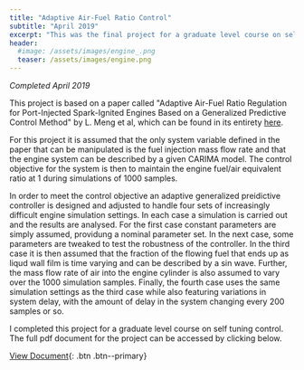 ```yaml
---
title: "Adaptive Air-Fuel Ratio Control"
subtitle: "April 2019"
excerpt: "This was the final project for a graduate level course on self tuning control."
header:
  #image: /assets/images/engine_.png
  teaser: /assets/images/engine.png
---
```

*Completed April 2019*

This project is based on a paper called "Adaptive Air-Fuel Ratio Regulation for Port-Injected Spark-Ignited Engines Based on a Generalized Predictive Control Method" by L. Meng et al, which can be found in its entirety [here](https://www.mdpi.com/1996-1073/12/1/173).

For this project it is assumed that the only system variable defined in the paper that can be manipulated is the fuel injection mass flow rate and that the engine system can be described by a given CARIMA model. The control objective for the system is then to maintain the engine fuel/air equivalent ratio at 1 during simulations of 1000 samples. 

In order to meet the control objective an adaptive generalized preidictive controller is designed and adjusted to handle four sets of increasingly difficult engine simulation settings. In each case a simulation is carried out and the results are analysed. For the first case constant parameters are simply assumed, providung a nominal parameter set. In the next case, some parameters are tweaked to test the robustness of the controller. In the third case it is then assumed that the fraction of the flowing fuel that ends up as liqud wall film is time varying and can be described by a sin wave. Further, the mass flow rate of air into the engine cylinder is also assumed to vary over the 1000 simulation samples. Finally, the fourth case uses the same simulation settings as the third case while also featuring variations in system delay, with the amount of delay in the system changing every 200 samples or so.

I completed this project for a graduate level course on self tuning control. The full pdf document for the project can be accessed by clicking below.

[View Document](/projects/JacobMorrison_AdaptiveAirToFuelRatioControl.pdf){: .btn .btn--primary}